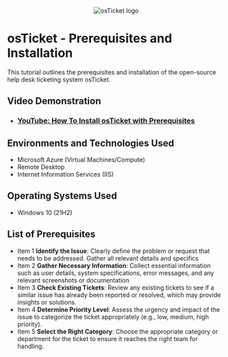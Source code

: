 <p align="center">
<img src="https://i.imgur.com/Clzj7Xs.png" alt="osTicket logo"/>
</p>

<h1>osTicket - Prerequisites and Installation</h1>
This tutorial outlines the prerequisites and installation of the open-source help desk ticketing system osTicket.<br />


<h2>Video Demonstration</h2>

- ### [YouTube: How To Install osTicket with Prerequisites](https://www.youtube.com)

<h2>Environments and Technologies Used</h2>

- Microsoft Azure (Virtual Machines/Compute)
- Remote Desktop
- Internet Information Services (IIS)

<h2>Operating Systems Used </h2>

- Windows 10</b> (21H2)

<h2>List of Prerequisites</h2>

- Item 1 **Identify the Issue**: Clearly define the problem or request that needs to be addressed. Gather all relevant details and specifics
- Item 2 **Gather Necessary Information**: Collect essential information such as user details, system specifications, error messages, and any relevant screenshots or documentation
- Item 3 **Check Existing Tickets**: Review any existing tickets to see if a similar issue has already been reported or resolved, which may provide insights or solutions.
- Item 4  **Determine Priority Level**: Assess the urgency and impact of the issue to categorize the ticket appropriately (e.g., low, medium, high priority).
- Item 5  **Select the Right Category**: Choose the appropriate category or department for the ticket to ensure it reaches the right team for handling.
  
